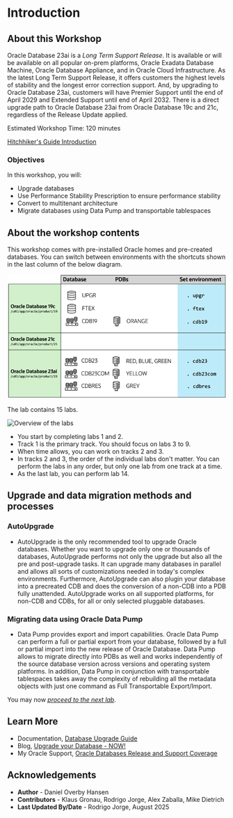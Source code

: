 # Introduction

## About this Workshop

Oracle Database 23ai is a *Long Term Support Release*. It is available or will be available on all popular on-prem platforms, Oracle Exadata Database Machine, Oracle Database Appliance, and in Oracle Cloud Infrastructure. As the latest Long Term Support Release, it offers customers the highest levels of stability and the longest error correction support. And, by upgrading to Oracle Database 23ai, customers will have Premier Support until the end of April 2029 and Extended Support until end of April 2032.  There is a direct upgrade path to Oracle Database 23ai from Oracle Database 19c and 21c, regardless of the Release Update applied.

Estimated Workshop Time: 120 minutes

[Hitchhiker's Guide Introduction](youtube:lwvdaM4v4tQ)

### Objectives

In this workshop, you will:

* Upgrade databases
* Use Performance Stability Prescription to ensure performance stability
* Convert to multitenant architecture
* Migrate databases using Data Pump and transportable tablespaces

## About the workshop contents

This workshop comes with pre-installed Oracle homes and pre-created databases.
You can switch between environments with the shortcuts shown in the last column of the below diagram.

![Overview of the Oracle Homes and databases in the lab](./images/introduction-overview.png " ")

The lab contains 15 labs.

![Overview of the labs](./images/lab-overview.png " ")

* You start by completing labs 1 and 2.
* Track 1 is the primary track. You should focus on labs 3 to 9.
* When time allows, you can work on tracks 2 and 3.
* In tracks 2 and 3, the order of the individual labs don't matter. You can perform the labs in any order, but only one lab from one track at a time.
* As the last lab, you can perform lab 14.

## Upgrade and data migration methods and processes

### AutoUpgrade

* AutoUpgrade is the only recommended tool to upgrade Oracle databases. Whether you want to upgrade only one or thousands of databases, AutoUpgrade performs not only the upgrade but also all the pre and post-upgrade tasks. It can upgrade many databases in parallel and allows all sorts of customizations needed in today's complex environments. Furthermore, AutoUpgrade can also plugin your database into a precreated CDB and does the conversion of a non-CDB into a PDB fully unattended. AutoUpgrade works on all supported platforms, for non-CDB and CDBs, for all or only selected pluggable databases.

### Migrating data using Oracle Data Pump

* Data Pump provides export and import capabilities. Oracle Data Pump can perform a full or partial export from your database, followed by a full or partial import into the new release of Oracle Database. Data Pump allows to migrate directly into PDBs as well and works independently of the source database version across versions and operating system platforms. In addition, Data Pump in conjunction with transportable tablespaces takes away the complexity of rebuilding all the metadata objects with just one command as Full Transportable Export/Import.

You may now [*proceed to the next lab*](#next).

## Learn More

* Documentation, [Database Upgrade Guide](https://docs.oracle.com/en/database/oracle/oracle-database/23/upgrd/intro-to-upgrading-oracle-database.html#GUID-FA024F34-A61A-4C4B-AA60-C123A9191A16)
* Blog, [Upgrade your Database - NOW!](https://MikeDietrichDE.com)
* My Oracle Support, [Oracle Databases Release and Support Coverage](https://support.oracle.com/epmos/faces/DocumentDisplay?id=742060.1&displayIndex=1)

## Acknowledgements

* **Author** - Daniel Overby Hansen
* **Contributors** - Klaus Gronau, Rodrigo Jorge, Alex Zaballa, Mike Dietrich
* **Last Updated By/Date** - Rodrigo Jorge, August 2025
